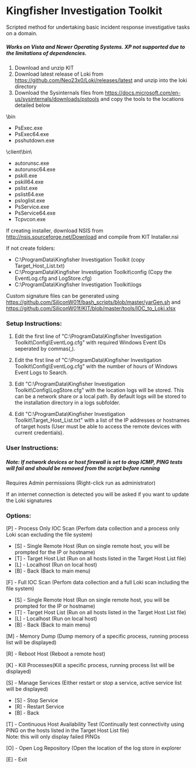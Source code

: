 # Kingfisher Investigation Toolkit

Scripted method for undertaking basic incident response investigative tasks on a domain.

##### Works on Vista and Newer Operating Systems. XP not supported due to the limitations of dependencies.

1. Download and unzip KIT<br />
1. Download latest release of Loki from https://github.com/Neo23x0/Loki/releases/latest and unzip into the loki directory<br />
1. Download the Sysinternals files from https://docs.microsoft.com/en-us/sysinternals/downloads/pstools and copy the tools to the locations detailed below

\bin

  * PsExec.exe  
  * PsExec64.exe  
  * psshutdown.exe  

\client\bin\

  * autorunsc.exe  
  * autorunsc64.exe  
  * pskill.exe  
  * pskill64.exe  
  * pslist.exe  
  * pslist64.exe  
  * psloglist.exe  
  * PsService.exe  
  * PsService64.exe  
  * Tcpvcon.exe  

If creating installer, download NSIS from http://nsis.sourceforge.net/Download and compile from KIT Installer.nsi

If not create folders:

  * C:\ProgramData\Kingfisher Investigation Toolkit (copy Target_Host_List.txt)  
  * C:\ProgramData\Kingfisher Investigation Toolkit\config (Copy the EventLog.cfg and LogStore.cfg)  
  * C:\ProgramData\Kingfisher Investigation Toolkit\logs  

Custom signature files can be generated using https://github.com/SiliconW01f/bash_scripts/blob/master/yarGen.sh and https://github.com/SiliconW01f/KIT/blob/master/tools/IOC_to_Loki.xlsx

### Setup Instructions:

1. Edit the first line of "C:\ProgramData\Kingfisher Investigation Toolkit\Config\EventLog.cfg" with required Windows Event IDs seperated by commas(,).

1. Edit the first line of "C:\ProgramData\Kingfisher Investigation Toolkit\Config\EventLog.cfg" with the number of hours of Windows Event Logs to Search.

1. Edit "C:\ProgramData\Kingfisher Investigation Toolkit\Config\LogStore.cfg" with the location logs will be stored. This can be a network share or a local path.
By default logs will be stored to the installation directory in a logs subfolder.

1. Edit "C:\ProgramData\Kingfisher Investigation Toolkit\Target_Host_List.txt" with a list of the IP addresses or hostnames of target hosts (User must be able to access the remote devices with current credentials).

### User Instructions:

##### Note: If network devices or host firewall is set to drop ICMP, PING tests will fail and should be removed from the script before running

Requires Admin permissions (Right-click run as administrator)

If an internet connection is detected you will be asked if you want to update the Loki signatures

### Options:

[P] - Process Only IOC Scan (Perfom data collection and a process only Loki scan excluding the file system)  
  * [S] - Single Remote Host (Run on single remote host, you will be prompted for the IP or hostname)  
  * [T] - Target Host List (Run on all hosts listed in the Target Host List file)  
  * [L] - Localhost (Run on local host)  
  * [B] - Back (Back to main menu)  

[F] - Full IOC Scan (Perfom data collection and a full Loki scan including the file system)  
  * [S] - Single Remote Host (Run on single remote host, you will be prompted for the IP or hostname)  
  * [T] - Target Host List (Run on all hosts listed in the Target Host List file)  
  * [L] - Localhost (Run on local host)  
  * [B] - Back (Back to main menu)  
  
[M] - Memory Dump (Dump memory of a specific process, running process list will be displayed)

[R] - Reboot Host (Reboot a remote host)

[K] - Kill Processes(Kill a specific process, running process list will be displayed)

[S] - Manage Services (Either restart or stop a service, active service list will be displayed)  
  * [S] - Stop Service  
  * [R] - Restart Service  
  * [B] - Back  

[T] - Continuous Host Availability Test (Continually test connectivity using PING on the hosts listed in the Target Host List file)<br />
Note: this will only display failed PINGs

[O] - Open Log Repository (Open the location of the log store in explorer

[E] - Exit
